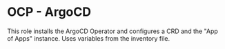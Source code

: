 # OCP - ArgoCD

This role installs the ArgoCD Operator and configures a CRD and the "App of Apps" instance.
Uses variables from the inventory file.
